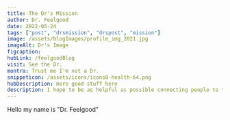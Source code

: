 ```yaml
---
title: The Dr's Mission
author: Dr. Feelgood
date: 2022-05-24
tags: ["post", "drsmission", "drspost", "mission"]
image: /assets/blogImages/profile_img_2021.jpg
imageAlt: Dr's Image
figcaption: 
hubLink: /feelgoodBlog
visit: See the Dr.
montra: Trust me I'm not a Dr.
snippeticon: /assets/icons/icons8-health-64.png
hubDescription: more good stuff here
description: I hope to be as helpful as possible connecting people to the right resources.
---
```


Hello my name is "Dr. Feelgood"